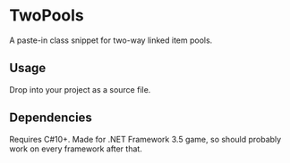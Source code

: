 # TwoPools
 A paste-in class snippet for two-way linked item pools.

## Usage
 Drop into your project as a source file.

## Dependencies
 Requires C#10+. Made for .NET Framework 3.5 game, so should probably work on every framework after that.